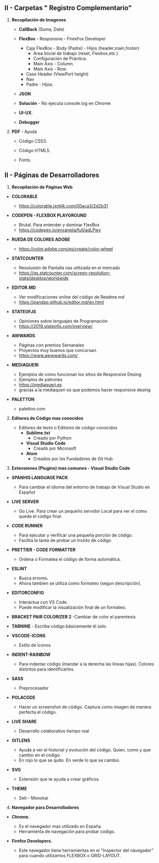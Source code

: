 
## II - Carpetas " Registro Complementario"

1. **Recopilación de Imagenes**

    - **CallBack** (Suma, Date)

    - **FlexBox** - Responsive - FirexFox Developer
        - Caja FlexBox - Body (Padre) - Hijos (header,main,footer)
            - Area Inicial de trabajo (reset, Flexbox,etc.)
            - Configuración de Práctica.
            - Main Axis - Column.
            - Main Axis - Row.
        - Caso Header (ViewPort height)
        - Nav
        - Padre - Hijos.

    - **JSON**

    - **Solución** - No ejecuta console.log en Chrome

    - **UI-UX**.

    - **Debugger**

2. **PDF** - Ayuda

    - Código CSS3.

    - Código HTML5.
    
    - Fonts.





## II - Páginas de Desarrolladores

1. **Recopilación de Páginas Web**

- **COLORABLE**
    - https://colorable.jxnblk.com/00aca3/2d2b31
    

- **CODEPEN - FLEXBOX PLAYGROUND**
    - Brutal. Para entender y dominar FlexBox
    - https://codepen.io/enxaneta/full/adLPwv 


- **RUEDA DE COLORES ADOBE**
    - https://color.adobe.com/es/create/color-wheel 


- **STATCOUNTER**
    - Resolusión de Pantalla nas utilizada en el  mercado
    - https://gs.statcounter.com/screen-resolution-stats/desktop/worldwide 


- **EDITOR.MD**
    - Ver modificaciones online del código de Readme.md
    - https://pandao.github.io/editor.md/en.html  


- **STATEOFJS**
    - Opiniones sobre lenguajes de Programación
    - https://2019.stateofjs.com/overview/

    
- **AWWARDS**
    - Páginas con premios Semanales
    - Proyectos muy buenos que concursan.
    - https://www.awwwards.com/  

- **MEDIAQUERI**
    - Ejemplos de como funcionan los sitios de Responsive Desing
    - Ejemplos de patrones
    - https://mediaqueri.es 
    - gracias a la mediaqueri es que podemos hacer responsive desing 
    
- **PALETTON**
    - paletton.com 



2. **Editores de Código mas conocidos**

     - Editores de texto o Editores de código conocidos
        - **Sublime.txt**
            - Creado por Python
        - **Visual Studio Code**
            - Creado por Microsoft
        - **Atom** 
            - Creados por los Fundadores de Git Hub



3. **Extensiones (Plugins) mas comunes - Visual Studio Code**

- **SPANHIS LANGUAGE PACK**
    - Para cambiar el idioma del entorno de trabajo de Visual Studio en Español

- **LIVE SERVER**
    - Go Live. Para crear un pequeño servidor Local para ver el como queda el código final.
    
- **CODE RUNNER**
    - Para ejecutar y verificar una pequeña porción de código. 
    - Facilita la tarea de probar un trozito de código
    
- **PRETTIER - CODE FORMATTER**
    - Ordena o Formatea el código de forma automática. 

- **ESLINT**
    - Busca errores.
    - Ahora tambien se utiliza como formateo (segun descripción).       
        
- **EDITORCONFIG**
    - Interactua con VS Code. 
    - Puede modificar la visualización final de un formateo.  

- **BRACKET PAIR COLORIZER 2**
    -Cambiar de color el parentesis 
    
- **TABNINE**
        - Escribe código básicemente él solo. 

- **VSCODE-ICONS**
    - Estilo de iconos.
    
- **INDENT-RAINBOW**
    - Para indentar código (mandar a la derecha las líneas hijas). Colores distintos para identificarlos.

- **SASS**
    - Preprocesador

- **POLACODE**
    - Hacer un screenshot de código. Captura como imagen de manera perfecta el código.
        
- **LIVE SHARE**
    - Desarrollo colaborativo tiempo real

- **GITLENS**
    - Ayuda a ver el historial y evolución del código. Quien, como y que cambio en el código.
    - En rojo lo que se quito. En verde lo que se cambio.

- **SVG**
    - Extensión que te ayuda a crear gráficos. 

- **THEME**
    - Seti - Monokai



4. **Navegador para Desarrolladores**

- **Chrome.** 
    - Es el navegador mas utilizado en España. 
    - Herramienta de navegación para probar código.
    
- **Firefox Developers.**
    - Este navegador tiene herramientas en el "Inspector del navegador" para cuando 
      utilizamos FLEXBOX o GRID-LAYOUT. 




